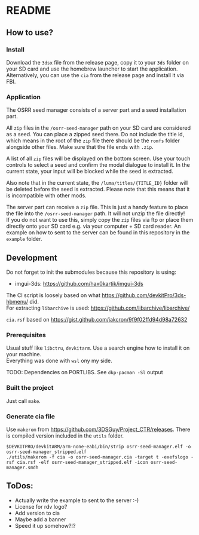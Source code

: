 # README

## How to use?

### Install

Download the `3dsx` file from the release page, copy it to your `3ds` folder on your SD card and use the homebrew launcher to start the application.
Alternatively, you can use the `cia` from the release page and install it via FBI.

### Application

The OSRR seed manager consists of a server part and a seed installation part.

All `zip` files in the `/osrr-seed-manager` path on your SD card are considered as a seed. You can place a zipped seed there. Do not include the title id, which means in the root of the `zip` file there should be the `romfs` folder alongside other files. Make sure that the file ends with `.zip`.

A list of all `zip` files will be displayed on the bottom screen. Use your touch controls to select a seed and confirm the modal dialogue to install it. In the current state, your input will be blocked while the seed is extracted.

Also note that in the current state, the `/luma/titles/{TITLE_ID}` folder will be deleted before the seed is extracted. Please note that this means that it is incompatible with other mods.

The server part can receive a `zip` file. This is just a handy feature to place the file into the `/osrr-seed-manager` path. It will not unzip the file directly!  
If you do not want to use this, simply copy the `zip` files via ftp or place them directly onto your SD card e.g. via your computer + SD card reader. An example on how to sent to the server can be found in this repository in the `example` folder.


## Development

Do not forget to init the submodules because this repository is using:  
- imgui-3ds: https://github.com/hax0kartik/imgui-3ds

The CI script is loosely based on what https://github.com/devkitPro/3ds-hbmenu/ did.  
For extracting `libarchive` is used: https://github.com/libarchive/libarchive/

`cia.rsf` based on https://gist.github.com/jakcron/9f9f02ffd94d98a72632

### Prerequisites

Usual stuff like `libctru`, `devkitarm`. Use a search engine how to install it on your machine.  
Everything was done with `wsl` ony my side.

TODO: Dependencies on PORTLIBS. See `dkp-pacman -Sl` output

### Built the project

Just call `make`.

### Generate cia file

Use `makerom` from https://github.com/3DSGuy/Project_CTR/releases.
There is compiled version included in the `utils` folder.

```
$DEVKITPRO/devkitARM/arm-none-eabi/bin/strip osrr-seed-manager.elf -o osrr-seed-manager_stripped.elf
./utils/makerom -f cia -o osrr-seed-manager.cia -target t -exefslogo -rsf cia.rsf -elf osrr-seed-manager_stripped.elf -icon osrr-seed-manager.smdh

```

## ToDos:
- Actually write the example to sent to the server :-)
- License for rdv logo?
- Add version to cia
- Maybe add a banner
- Speed it up somehow?!?